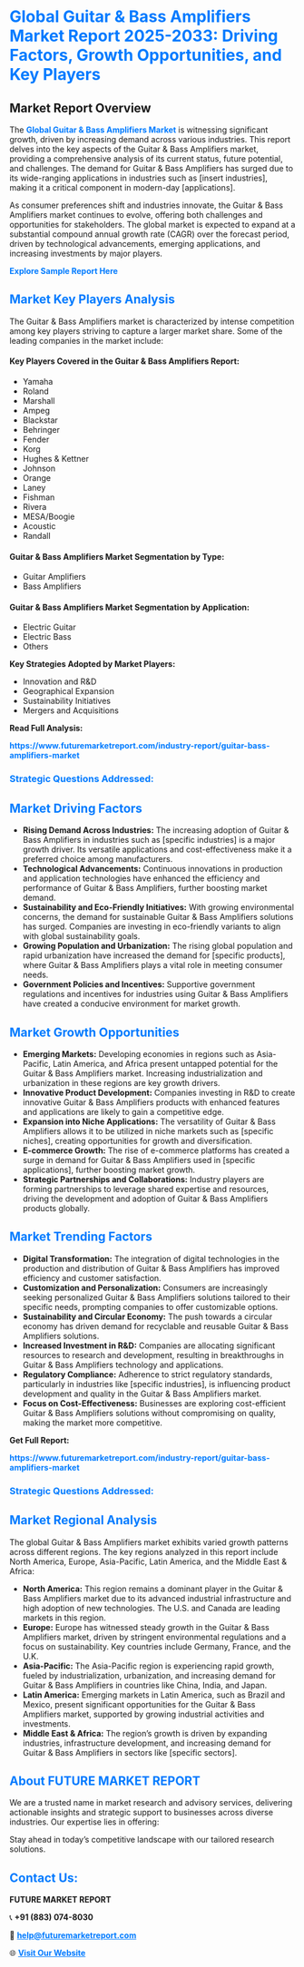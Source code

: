 <h1 style="color: #007BFF;">Global Guitar & Bass Amplifiers Market Report 2025-2033: Driving Factors, Growth Opportunities, and Key Players</h1>

<section id="overview">
<h2>Market Report Overview</h2>
<p>The <a href="https://www.futuremarketreport.com/industry-report/guitar-bass-amplifiers-market" style="color: #007BFF; text-decoration: none;"><strong>Global Guitar & Bass Amplifiers Market</strong></a> is witnessing significant growth, driven by increasing demand across various industries. This report delves into the key aspects of the Guitar & Bass Amplifiers market, providing a comprehensive analysis of its current status, future potential, and challenges. The demand for Guitar & Bass Amplifiers has surged due to its wide-ranging applications in industries such as [insert industries], making it a critical component in modern-day [applications].</p>
<p>As consumer preferences shift and industries innovate, the Guitar & Bass Amplifiers market continues to evolve, offering both challenges and opportunities for stakeholders. The global market is expected to expand at a substantial compound annual growth rate (CAGR) over the forecast period, driven by technological advancements, emerging applications, and increasing investments by major players.</p>
</section>

<section id="overview">
<p><a href="https://www.futuremarketreport.com/request-sample/reportId=42876" style="color: #007BFF; text-decoration: none;"><strong>Explore Sample Report Here</strong></a></p>
</section>

<section id="key-players">
<h2 style="color: #007BFF;">Market Key Players Analysis</h2>
<p>The Guitar & Bass Amplifiers market is characterized by intense competition among key players striving to capture a larger market share. Some of the leading companies in the market include:</p>
<h4>Key Players Covered in the Guitar & Bass Amplifiers Report:</h4>
<ul><li>Yamaha</li><li>Roland</li><li>Marshall</li><li>Ampeg</li><li>Blackstar</li><li>Behringer</li><li>Fender</li><li>Korg</li><li>Hughes &amp; Kettner</li><li>Johnson</li><li>Orange</li><li>Laney</li><li>Fishman</li><li>Rivera</li><li>MESA/Boogie</li><li>Acoustic</li><li>Randall</li></ul>
<h4>Guitar & Bass Amplifiers Market Segmentation by Type:</h4>
<ul><li>Guitar Amplifiers</li><li>Bass Amplifiers</li></ul>

<h4>Guitar & Bass Amplifiers Market Segmentation by Application:</h4>
<ul><li>Electric Guitar</li><li>Electric Bass</li><li>Others</li></ul>
<p><strong>Key Strategies Adopted by Market Players:</strong></p>
<ul>
<li>Innovation and R&D</li>
<li>Geographical Expansion</li>
<li>Sustainability Initiatives</li>
<li>Mergers and Acquisitions</li>
</ul>
</section>

<section>
<p><strong>Read Full Analysis: </strong></p><a href="https://www.futuremarketreport.com/industry-report/guitar-bass-amplifiers-market" style="color: #007BFF; text-decoration: none;"><strong>https://www.futuremarketreport.com/industry-report/guitar-bass-amplifiers-market</strong></a>
<h3 style="color: #007BFF;">Strategic Questions Addressed:</h3>
</section>

<section id="driving-factors">
<h2 style="color: #007BFF;">Market Driving Factors</h2>
<ul>
<li><strong>Rising Demand Across Industries:</strong> The increasing adoption of Guitar & Bass Amplifiers in industries such as [specific industries] is a major growth driver. Its versatile applications and cost-effectiveness make it a preferred choice among manufacturers.</li>
<li><strong>Technological Advancements:</strong> Continuous innovations in production and application technologies have enhanced the efficiency and performance of Guitar & Bass Amplifiers, further boosting market demand.</li>
<li><strong>Sustainability and Eco-Friendly Initiatives:</strong> With growing environmental concerns, the demand for sustainable Guitar & Bass Amplifiers solutions has surged. Companies are investing in eco-friendly variants to align with global sustainability goals.</li>
<li><strong>Growing Population and Urbanization:</strong> The rising global population and rapid urbanization have increased the demand for [specific products], where Guitar & Bass Amplifiers plays a vital role in meeting consumer needs.</li>
<li><strong>Government Policies and Incentives:</strong> Supportive government regulations and incentives for industries using Guitar & Bass Amplifiers have created a conducive environment for market growth.</li>
</ul>
</section>

<section id="growth-opportunities">
<h2 style="color: #007BFF;">Market Growth Opportunities</h2>
<ul>
<li><strong>Emerging Markets:</strong> Developing economies in regions such as Asia-Pacific, Latin America, and Africa present untapped potential for the Guitar & Bass Amplifiers market. Increasing industrialization and urbanization in these regions are key growth drivers.</li>
<li><strong>Innovative Product Development:</strong> Companies investing in R&D to create innovative Guitar & Bass Amplifiers products with enhanced features and applications are likely to gain a competitive edge.</li>
<li><strong>Expansion into Niche Applications:</strong> The versatility of Guitar & Bass Amplifiers allows it to be utilized in niche markets such as [specific niches], creating opportunities for growth and diversification.</li>
<li><strong>E-commerce Growth:</strong> The rise of e-commerce platforms has created a surge in demand for Guitar & Bass Amplifiers used in [specific applications], further boosting market growth.</li>
<li><strong>Strategic Partnerships and Collaborations:</strong> Industry players are forming partnerships to leverage shared expertise and resources, driving the development and adoption of Guitar & Bass Amplifiers products globally.</li>
</ul>
</section>

<section id="trending-factors">
<h2 style="color: #007BFF;">Market Trending Factors</h2>
<ul>
<li><strong>Digital Transformation:</strong> The integration of digital technologies in the production and distribution of Guitar & Bass Amplifiers has improved efficiency and customer satisfaction.</li>
<li><strong>Customization and Personalization:</strong> Consumers are increasingly seeking personalized Guitar & Bass Amplifiers solutions tailored to their specific needs, prompting companies to offer customizable options.</li>
<li><strong>Sustainability and Circular Economy:</strong> The push towards a circular economy has driven demand for recyclable and reusable Guitar & Bass Amplifiers solutions.</li>
<li><strong>Increased Investment in R&D:</strong> Companies are allocating significant resources to research and development, resulting in breakthroughs in Guitar & Bass Amplifiers technology and applications.</li>
<li><strong>Regulatory Compliance:</strong> Adherence to strict regulatory standards, particularly in industries like [specific industries], is influencing product development and quality in the Guitar & Bass Amplifiers market.</li>
<li><strong>Focus on Cost-Effectiveness:</strong> Businesses are exploring cost-efficient Guitar & Bass Amplifiers solutions without compromising on quality, making the market more competitive.</li>
</ul>
</section>

<section>
<p><strong>Get Full Report: </strong></p><a href="https://www.futuremarketreport.com/industry-report/guitar-bass-amplifiers-market" style="color: #007BFF; text-decoration: none;"><strong>https://www.futuremarketreport.com/industry-report/guitar-bass-amplifiers-market</strong></a>
<h3 style="color: #007BFF;">Strategic Questions Addressed:</h3>
</section>


<section id="regional-analysis">
<h2 style="color: #007BFF;">Market Regional Analysis</h2>
<p>The global Guitar & Bass Amplifiers market exhibits varied growth patterns across different regions. The key regions analyzed in this report include North America, Europe, Asia-Pacific, Latin America, and the Middle East & Africa:</p>
<ul>
<li><strong>North America:</strong> This region remains a dominant player in the Guitar & Bass Amplifiers market due to its advanced industrial infrastructure and high adoption of new technologies. The U.S. and Canada are leading markets in this region.</li>
<li><strong>Europe:</strong> Europe has witnessed steady growth in the Guitar & Bass Amplifiers market, driven by stringent environmental regulations and a focus on sustainability. Key countries include Germany, France, and the U.K.</li>
<li><strong>Asia-Pacific:</strong> The Asia-Pacific region is experiencing rapid growth, fueled by industrialization, urbanization, and increasing demand for Guitar & Bass Amplifiers in countries like China, India, and Japan.</li>
<li><strong>Latin America:</strong> Emerging markets in Latin America, such as Brazil and Mexico, present significant opportunities for the Guitar & Bass Amplifiers market, supported by growing industrial activities and investments.</li>
<li><strong>Middle East & Africa:</strong> The region’s growth is driven by expanding industries, infrastructure development, and increasing demand for Guitar & Bass Amplifiers in sectors like [specific sectors].</li>
</ul>
</section>

<footer>
<h2 style="color: #007BFF;">About FUTURE MARKET REPORT</h2>
<p>We are a trusted name in market research and advisory services, delivering actionable insights and strategic support to businesses across diverse industries. Our expertise lies in offering:</p>

<p>Stay ahead in today’s competitive landscape with our tailored research solutions.</p>

<h2 style="color: #007BFF;">Contact Us:</h2>
<p><strong>FUTURE MARKET REPORT</strong></p>
<p>📞 <strong>+91 (883) 074-8030</strong></p>
<p>📧 <strong><a href="mailto:help@futuremarketreport.com" style="color: #007BFF;">help@futuremarketreport.com</a></strong></p>
<p>🌐 <strong><a href="https://www.futuremarketreport.com/" style="color: #007BFF;">Visit Our Website</a></strong></p>
</footer>